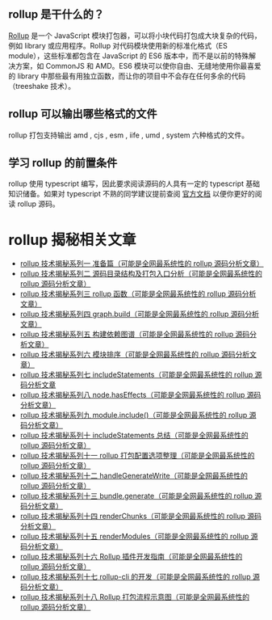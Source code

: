## rollup 是干什么的？

[Rollup](https://rollupjs.org/guide/en/) 是一个 JavaScript 模块打包器，可以将小块代码打包成大块复杂的代码，例如 library 或应用程序。Rollup 对代码模块使用新的标准化格式（ES module），这些标准都包含在 JavaScript 的 ES6 版本中，而不是以前的特殊解决方案，如 CommonJS 和 AMD。ES6 模块可以使你自由、无缝地使用你最喜爱的 library 中那些最有用独立函数，而让你的项目中不会存在任何多余的代码（treeshake 技术）。

## rollup 可以输出哪些格式的文件

rollup 打包支持输出 amd , cjs , esm , iife , umd , system 六种格式的文件。

## 学习 rollup 的前置条件

rollup 使用 typescript 编写，因此要求阅读源码的人具有一定的 typescript 基础知识储备。如果对 typescript 不熟的同学建议提前查阅 [官方文档](www.typescriptlang.org) 以便你更好的阅读 rollup 源码。

# rollup 揭秘相关文章

- [rollup 技术揭秘系列一 准备篇（可能是全网最系统性的 rollup 源码分析文章）](https://juejin.cn/post/7170264224944357406)
- [rollup 技术揭秘系列二 源码目录结构及打包入口分析（可能是全网最系统性的 rollup 源码分析文章）](https://juejin.cn/post/7170596133167693837)
- [rollup 技术揭秘系列三 rollup 函数（可能是全网最系统性的 rollup 源码分析文章）](https://juejin.cn/post/7171086751761432607)
- [rollup 技术揭秘系列四 graph.build（可能是全网最系统性的 rollup 源码分析文章）](https://juejin.cn/post/7171441439736823816)
- [rollup 技术揭秘系列五 构建依赖图谱（可能是全网最系统性的 rollup 源码分析文章）](https://juejin.cn/post/7171817900087443486)
- [rollup 技术揭秘系列六 模块排序（可能是全网最系统性的 rollup 源码分析文章）](https://juejin.cn/post/7172191977683812388)
- [rollup 技术揭秘系列七 includeStatements（可能是全网最系统性的 rollup 源码分析文章](https://juejin.cn/post/7172565671736246308)
- [rollup 技术揭秘系列八 node.hasEffects（可能是全网最系统性的 rollup 源码分析文章）](https://juejin.cn/post/7172941680654417956)
- [rollup 技术揭秘系列九 module.include()（可能是全网最系统性的 rollup 源码分析文章）](https://juejin.cn/post/7174032903968391205)
- [rollup 技术揭秘系列十 includeStatements 总结（可能是全网最系统性的 rollup 源码分析文章）](https://juejin.cn/post/7174696782134247484)
- [rollup 技术揭秘系列十一 rollup 打包配置选项整理（可能是全网最系统性的 rollup 源码分析文章）](https://juejin.cn/post/7175212169800204325)
- [rollup 技术揭秘系列十二 handleGenerateWrite（可能是全网最系统性的 rollup 源码分析文章）](https://juejin.cn/post/7177632455254343735)
- [rollup 技术揭秘系列十三 bundle.generate（可能是全网最系统性的 rollup 源码分析文章）](https://juejin.cn/post/7180367457939357757)
- [rollup 技术揭秘系列十四 renderChunks（可能是全网最系统性的 rollup 源码分析文章）](https://juejin.cn/post/7182596354043019324)
- [rollup 技术揭秘系列十五 renderModules（可能是全网最系统性的 rollup 源码分析文章）](https://juejin.cn/post/7182822487950884919)
- [rollup 技术揭秘系列十六 Rollup 插件开发指南（可能是全网最系统性的 rollup 源码分析文章）](https://juejin.cn/post/7184712685450166330)
- [rollup 技术揭秘系列十七 rollup-cli 的开发（可能是全网最系统性的 rollup 源码分析文章）](https://juejin.cn/post/7193610010318864442)
- [rollup 技术揭秘系列十八 Rollup 打包流程示意图（可能是全网最系统性的 rollup 源码分析文章）](https://juejin.cn/post/7194726980804165691)

